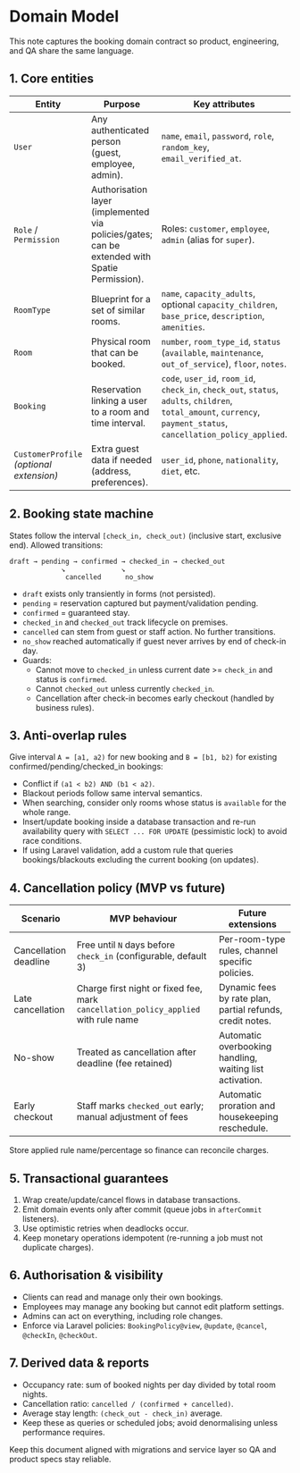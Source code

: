 # Domain Model

This note captures the booking domain contract so product, engineering, and QA share the same language.

## 1. Core entities
| Entity | Purpose | Key attributes |
| --- | --- | --- |
| `User` | Any authenticated person (guest, employee, admin). | `name`, `email`, `password`, `role`, `random_key`, `email_verified_at`. |
| `Role` / `Permission` | Authorisation layer (implemented via policies/gates; can be extended with Spatie Permission). | Roles: `customer`, `employee`, `admin` (alias for `super`). |
| `RoomType` | Blueprint for a set of similar rooms. | `name`, `capacity_adults`, optional `capacity_children`, `base_price`, `description`, `amenities`. |
| `Room` | Physical room that can be booked. | `number`, `room_type_id`, `status` (`available`, `maintenance`, `out_of_service`), `floor`, `notes`. |
| `Booking` | Reservation linking a user to a room and time interval. | `code`, `user_id`, `room_id`, `check_in`, `check_out`, `status`, `adults`, `children`, `total_amount`, `currency`, `payment_status`, `cancellation_policy_applied`. |
| `CustomerProfile` *(optional extension)* | Extra guest data if needed (address, preferences). | `user_id`, `phone`, `nationality`, `diet`, etc. |

## 2. Booking state machine
States follow the interval `[check_in, check_out)` (inclusive start, exclusive end). Allowed transitions:
```
draft → pending → confirmed → checked_in → checked_out
             ↘              ↘
              cancelled      no_show
```
- `draft` exists only transiently in forms (not persisted).
- `pending` = reservation captured but payment/validation pending.
- `confirmed` = guaranteed stay.
- `checked_in` and `checked_out` track lifecycle on premises.
- `cancelled` can stem from guest or staff action. No further transitions.
- `no_show` reached automatically if guest never arrives by end of check-in day.
- Guards:
  - Cannot move to `checked_in` unless current date >= `check_in` and status is `confirmed`.
  - Cannot `checked_out` unless currently `checked_in`.
  - Cancellation after check-in becomes early checkout (handled by business rules).

## 3. Anti-overlap rules
Give interval `A = [a1, a2)` for new booking and `B = [b1, b2)` for existing confirmed/pending/checked_in bookings:
- Conflict if `(a1 < b2) AND (b1 < a2)`.
- Blackout periods follow same interval semantics.
- When searching, consider only rooms whose status is `available` for the whole range.
- Insert/update booking inside a database transaction and re-run availability query with `SELECT ... FOR UPDATE` (pessimistic lock) to avoid race conditions.
- If using Laravel validation, add a custom rule that queries bookings/blackouts excluding the current booking (on updates).

## 4. Cancellation policy (MVP vs future)
| Scenario | MVP behaviour | Future extensions |
| --- | --- | --- |
| Cancellation deadline | Free until `N` days before `check_in` (configurable, default 3) | Per-room-type rules, channel specific policies. |
| Late cancellation | Charge first night or fixed fee, mark `cancellation_policy_applied` with rule name | Dynamic fees by rate plan, partial refunds, credit notes. |
| No-show | Treated as cancellation after deadline (fee retained) | Automatic overbooking handling, waiting list activation. |
| Early checkout | Staff marks `checked_out` early; manual adjustment of fees | Automatic proration and housekeeping reschedule. |

Store applied rule name/percentage so finance can reconcile charges.

## 5. Transactional guarantees
1. Wrap create/update/cancel flows in database transactions.
2. Emit domain events only after commit (queue jobs in `afterCommit` listeners).
3. Use optimistic retries when deadlocks occur.
4. Keep monetary operations idempotent (re-running a job must not duplicate charges).

## 6. Authorisation & visibility
- Clients can read and manage only their own bookings.
- Employees may manage any booking but cannot edit platform settings.
- Admins can act on everything, including role changes.
- Enforce via Laravel policies: `BookingPolicy@view`, `@update`, `@cancel`, `@checkIn`, `@checkOut`.

## 7. Derived data & reports
- Occupancy rate: sum of booked nights per day divided by total room nights.
- Cancellation ratio: `cancelled / (confirmed + cancelled)`.
- Average stay length: `(check_out - check_in)` average.
- Keep these as queries or scheduled jobs; avoid denormalising unless performance requires.

Keep this document aligned with migrations and service layer so QA and product specs stay reliable.
